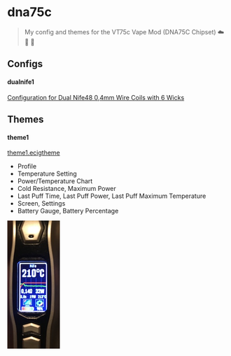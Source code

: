 # dna75c

> My config and themes for the VT75c Vape Mod (DNA75C Chipset) ☁️ 🔋 🔧

## Configs

#### dualnife1

[Configuration for Dual Nife48 0,4mm Wire Coils with 6 Wicks](https://github.com/hobbyquaker/dna75c/raw/master/dualnife1.ecig)


## Themes

#### theme1

[theme1.ecigtheme](https://github.com/hobbyquaker/dna75c/raw/master/theme1.ecigtheme)

* Profile
* Temperature Setting
* Power/Temperature Chart
* Cold Resistance, Maximum Power
* Last Puff Time, Last Puff Power, Last Puff Maximum Temperature
* Screen, Settings
* Battery Gauge, Battery Percentage

![](theme1.jpg)



